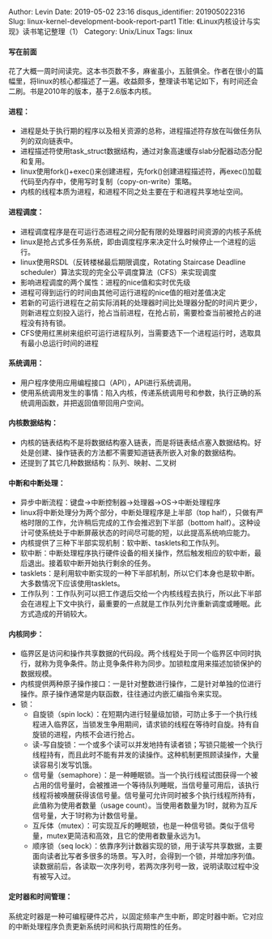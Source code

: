 Author: Levin
Date: 2019-05-02 23:16
disqus_identifier: 201905022316
Slug: linux-kernel-development-book-report-part1
Title: 《Linux内核设计与实现》读书笔记整理（1）
Category: Unix/Linux
Tags: linux

#### 写在前面
花了大概一周时间读完。这本书页数不多，麻雀虽小，五脏俱全。作者在很小的篇幅里，将linux的核心都描述了一遍。收益颇多，整理读书笔记如下，有时间还会二刷。书是2010年的版本，基于2.6版本内核。

#### 进程：
* 进程是处于执行期的程序以及相关资源的总称，进程描述符存放在叫做任务队列的双向链表中。
* 进程描述符使用task\_struct数据结构，通过对象高速缓存slab分配器动态分配和复用。
* linux使用fork()+exec()来创建进程，先fork()创建进程描述符，再exec()加载代码至内存中，使用写时复制（copy-on-write）策略。
* 内核的线程本质为进程，和进程不同之处主要在于和进程共享地址空间。

#### 进程调度：
* 进程调度程序是在可运行态进程之间分配有限的处理器时间资源的内核子系统
* linux是抢占式多任务系统，即由调度程序来决定什么时候停止一个进程的运行。
* linux使用RSDL（反转楼梯最后期限调度，Rotating Staircase Deadline scheduler）算法实现的完全公平调度算法（CFS）来实现调度
* 影响进程调度的两个属性：进程的nice值和实时优先级
* 进程可得到运行的时间由其他可运行进程的nice值的相对差值决定
* 若新的可运行进程在之前实际消耗的处理器时间比处理器分配的时间片更少，则新进程立刻投入运行，抢占当前进程，在抢占前，需要检查当前被抢占的进程没有持有锁。
* CFS使用红黑树来组织可运行进程队列，当需要选下一个进程运行时，选取具有最小总运行时间的进程

#### 系统调用：
* 用户程序使用应用编程接口（API），API进行系统调用。
* 使用系统调用发生的事情：陷入内核，传递系统调用号和参数，执行正确的系统调用函数，并把返回值带回用户空间。

#### 内核数据结构：
* 内核的链表结构不是将数据结构塞入链表，而是将链表结点塞入数据结构。好处是创建、操作链表的方法都不需要知道链表所嵌入对象的数据结构。
* 还提到了其它几种数据结构：队列、映射、二叉树

#### 中断和中断处理：
* 异步中断流程：键盘->中断控制器->处理器->OS->中断处理程序
* linux将中断处理分为两个部分，中断处理程序是上半部（top half），只做有严格时限的工作，允许稍后完成的工作会推迟到下半部（bottom half）。这种设计可使系统处于中断屏蔽状态的时间尽可能的短，以此提高系统响应能力。
* 内核提供了三种下半部实现机制：软中断、tasklets和工作队列。
* 软中断：中断处理程序执行硬件设备的相关操作，然后触发相应的软中断，最后退出。接着软中断开始执行剩余的任务。
* tasklets：是利用软中断实现的一种下半部机制，所以它们本身也是软中断。大多数情况下应该使用tasklets。
* 工作队列：工作队列可以把工作退后交给一个内核线程去执行，所以此下半部会在进程上下文中执行，最重要的一点就是工作队列允许重新调度或睡眠。此方式造成的开销较大。

#### 内核同步：
* 临界区是访问和操作共享数据的代码段。两个线程处于同一个临界区中同时执行，就称为竞争条件。防止竞争条件称为同步。加锁粒度用来描述加锁保护的数据规模。
* 内核提供两种原子操作接口：一是针对整数进行操作，二是针对单独的位进行操作。原子操作通常是内联函数，往往通过内嵌汇编指令来实现。
* 锁：
    * 自旋锁（spin lock）：在短期内进行轻量级加锁，可防止多于一个执行线程进入临界区，当锁发生争用期间，请求锁的线程在等待时自旋。持有自旋锁的进程，内核不会进行抢占。
    * 读-写自旋锁：一个或多个读可以并发地持有读者锁；写锁只能被一个执行线程持有，而且此时不能有并发的读操作。这种机制更照顾读操作，大量读容易引发写饥饿。
    * 信号量（semaphore）：是一种睡眠锁。当一个执行线程试图获得一个被占用的信号量时，会被推进一个等待队列睡眠，当信号量可用后，该执行线程将被唤醒获得该信号量。信号量可允许同时被多个执行线程所持有，此值称为使用者数量（usage count）。当使用者数量为1时，就称为互斥信号量，大于1时称为计数信号量。
    * 互斥体（mutex）：可实现互斥的睡眠锁，也是一种信号锁。类似于信号量，mutex更简洁和高效，且它的使用者数量永远为1。
    * 顺序锁（seq lock）：依靠序列计数器实现的锁，用于读写共享数据，主要面向读者比写者多很多的场景。写入时，会得到一个锁，并增加序列值。读数据前后，各读取一次序列号，若两次序列号一致，说明读取过程中没有被写入过。

#### 定时器和时间管理：
系统定时器是一种可编程硬件芯片，以固定频率产生中断，即定时器中断。它对应的中断处理程序负责更新系统时间和执行周期性的任务。
